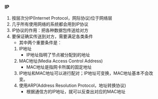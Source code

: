 ### IP

1. 按层次分IP(Internet Protocol，网际协议)位于网络层
2. 几乎所有使用网络的系统都会用到IP协议
3. IP协议的作用：把各种数据包传送给对方
4. 要保证确实传送到对方，需要满足各类条件
    * 其中两个重要条件是：
    1. IP地址
        * IP地址指明了节点被分配到的地址
    2. MAC地址(Media Access Control Address)
        * MAC地址是指网卡所属的固定地址
    3. IP地址和MAC地址可以进行配对；IP地址可变换，MAC地址基本不会改变。
    4. 使用ARP(Address Resolution Protocol，地址转换协议)
        * 根据通信方的IP地址，就可以反查出对应的MAC地址
